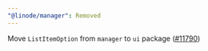 ```yaml
---
"@linode/manager": Removed
---
```


Move `ListItemOption` from `manager` to `ui` package ([#11790](https://github.com/linode/manager/pull/11790))
